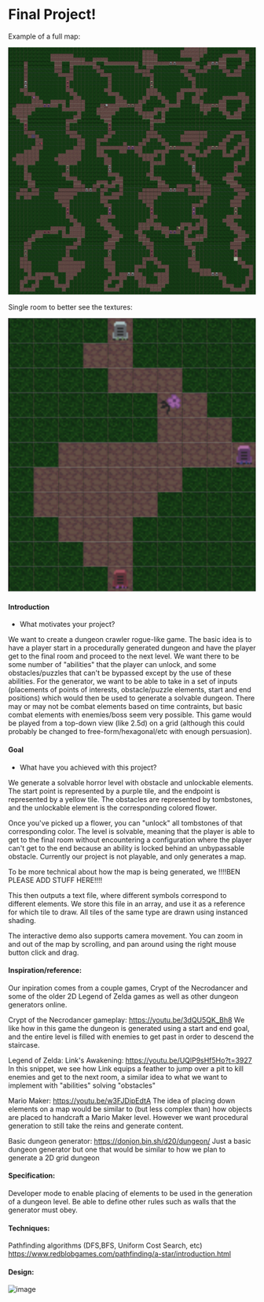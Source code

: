 # Final Project!

Example of a full map:

![](fullmap.png)

Single room to better see the textures:

![](room.png)

#### Introduction
- What motivates your project?

We want to create a dungeon crawler rogue-like game. The basic idea is to have a player start in a procedurally generated dungeon and have the player get to the final room and
proceed to the next level. We want there to be some number of "abilities" that the player can unlock, and some obstacles/puzzles that can't be bypassed except by the use
of these abilities. For the generator, we want to be able to take in a set of inputs (placements of points of interests, obstacle/puzzle elements, start and end positions) which would then be used to generate a solvable dungeon. There may or may not be combat elements based on time contraints, but basic combat elements with enemies/boss seem very possible. This game would be played from a top-down view (like 2.5d) on a grid (although this could probably be changed to free-form/hexagonal/etc with enough persuasion).

#### Goal
- What have you achieved with this project?

We generate a solvable horror level with obstacle and unlockable elements. The start point is represented by a purple tile, and the endpoint is represented by a yellow tile. The obstacles are represented by tombstones, and the unlockable element is the corresponding colored flower.

Once you've picked up a flower, you can "unlock" all tombstones of that corresponding color. The level is solvable, meaning that the player is able to get to the final room without encountering a configuration where the player can't get to the end because an ability is locked behind an unbypassable obstacle. Currently our project is not playable, and only generates a map.

To be more technical about how the map is being generated, we !!!!BEN PLEASE ADD STUFF HERE!!!!

This then outputs a text file, where different symbols correspond to different elements. We store this file in an array, and use it as a reference for which tile to draw. All tiles of the same type are drawn using instanced shading.

The interactive demo also supports camera movement. You can zoom in and out of the map by scrolling, and pan around using the right mouse button click and drag.

#### Inspiration/reference:

Our inpiration comes from a couple games, Crypt of the Necrodancer and some of the older 2D Legend of Zelda games as well as other dungeon generators online.

Crypt of the Necrodancer gameplay: https://youtu.be/3dQU5QK_Bh8
We like how in this game the dungeon is generated using a start and end goal, and the entire level is filled with enemies to get past in order to descend the staircase.

Legend of Zelda: Link's Awakening: https://youtu.be/UQlP9sHf5Ho?t=3927
In this snippet, we see how Link equips a feather to jump over a pit to kill enemies and get to the next room, a similar idea to what we want to implement with "abilities" solving "obstacles"

Mario Maker: https://youtu.be/w3FJDipEdtA
The idea of placing down elements on a map would be similar to (but less complex than) how objects are placed to handcraft a Mario Maker level. However we want procedural generation to still take the reins and generate content.

Basic dungeon generator: https://donjon.bin.sh/d20/dungeon/
Just a basic dungeon generator but one that would be similar to how we plan to generate a 2D grid dungeon

#### Specification:

Developer mode to enable placing of elements to be used in the generation of a dungeon level. Be able to define other rules such as walls that the generator must obey.

#### Techniques:

Pathfinding algorithms (DFS,BFS, Uniform Cost Search, etc) https://www.redblobgames.com/pathfinding/a-star/introduction.html

#### Design:

![image](https://user-images.githubusercontent.com/49851189/141921568-039dcb2e-6987-420a-a288-4e13c92c30fc.png)